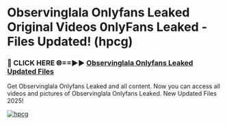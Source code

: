 # Observinglala Onlyfans Leaked Original Videos 0nlyFans Leaked - Files Updated! (hpcg)

<h3>🔴 CLICK HERE 🌐==►► <a href="https://tinyurl.com/4seja8ks" rel="nofollow">Observinglala Onlyfans Leaked Updated Files</a></h3>

Get Observinglala Onlyfans Leaked and all content. Now you can access all videos and pictures of Observinglala Onlyfans Leaked. New Updated Files 2025!

[![hpcg](https://i.imgur.com/EWjZXRe.gif)](https://tinyurl.com/4seja8ks)
